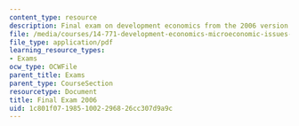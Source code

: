 ```yaml
---
content_type: resource
description: Final exam on development economics from the 2006 version of the course.
file: /media/courses/14-771-development-economics-microeconomic-issues-and-policy-models-fall-2008/1c801f0719851002296826cc307d9a9c_2006final.pdf
file_type: application/pdf
learning_resource_types:
- Exams
ocw_type: OCWFile
parent_title: Exams
parent_type: CourseSection
resourcetype: Document
title: Final Exam 2006
uid: 1c801f07-1985-1002-2968-26cc307d9a9c
---
```

